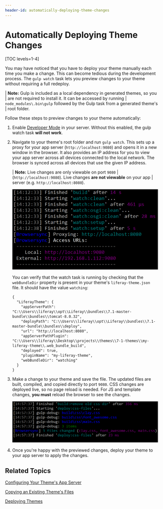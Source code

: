 ```yaml
---
header-id: automatically-deploying-theme-changes
---
```


# Automatically Deploying Theme Changes

[TOC levels=1-4]

You may have noticed that you have to deploy your theme manually each time you 
make a change. This can become tedious during the development process. The 
`gulp watch` task lets you preview changes to your theme without requiring a 
full redeploy. 

| **Note:** Gulp is included as a local dependency in generated themes, so you
| are not required to install it. It can be accessed by running
| `node_modules\.bin\gulp` followed by the Gulp task from a generated theme's
| root folder.

Follow these steps to preview changes to your theme automatically: 

1.  Enable
    [Developer Mode](/docs/7-1/tutorials/-/knowledge_base/t/using-developer-mode-with-themes)
    in your server. Without this enabled, the gulp watch task **will not work**.

2.  Navigate to your theme's root folder and run `gulp watch`. This sets up a 
    proxy for your app server (`http://localhost:9080`) and opens it in a new 
    window in the browser. It also provides an IP address for you to view your 
    app server across all devices connected to the local network. The browser is 
    synced across all devices that use the given IP address.
    
    | **Note:** Live changes are only viewable on port `9080`
    | (`http://localhost:9080`). Live changes **are not viewable** on your app
    | server (e.g. `http://localhost:8080`). 

    ![Figure 1: Run the `gulp watch` task to automatically deploy any changes to your theme.](../../../../images/theme-dev-watching-themes-gulp-watch-startup.png)

    You can verify that the watch task is running by checking that the 
    `webBundleDir` property is present in your theme's `liferay-theme.json` 
    file. It should have the value `watching`:

        {
          "LiferayTheme": {
            "appServerPath": "C:\\Users\\liferay\\opt\\Liferay\\bundles\\7.1-master-bundle\\bundles\\tomcat-8.0.32",
            "deployPath": "C:\\Users\\liferay\\opt\\Liferay\\bundles\\7.1-master-bundle\\bundles\\deploy",
            "url": "http://localhost:8080",
            "appServerPathPlugin": "C:\\Users\\liferay\\Desktop\\projects\\themes\\7-1-themes\\my-liferay-theme\\.web_bundle_build",
            "deployed": true,
            "pluginName": "my-liferay-theme",
            "webBundleDir": "watching"
          }
        }

3.  Make a change to your theme and save the file. The updated files are built, 
    compiled, and copied directly to port `9080`. CSS changes are deployed 
    live, so no page reload is needed. For JS and template changes, **you must** 
    reload the browser to see the changes.

    ![Figure 2: The watch task notifies you that the changes are deployed.](../../../../images/theme-dev-watching-themes-gulp-watch-auto-deploy.png)

4.  Once you're happy with the previewed changes, deploy your theme to your app 
    server to apply the changes.

## Related Topics

[Configuring Your Theme's App Server](/docs/7-1/tutorials/-/knowledge_base/t/configuring-your-themes-app-server)

[Copying an Existing Theme's Files](/docs/7-1/tutorials/-/knowledge_base/t/copying-an-existing-themes-files)

[Deploying Themes](/docs/7-1/tutorials/-/knowledge_base/t/deploying-your-theme)

